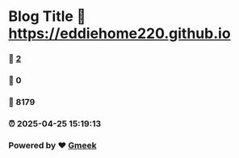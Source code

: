 # Blog Title :link: https://eddiehome220.github.io 
### :page_facing_up: [2](https://eddiehome220.github.io/tag.html) 
### :speech_balloon: 0 
### :hibiscus: 8179 
### :alarm_clock: 2025-04-25 15:19:13 
### Powered by :heart: [Gmeek](https://github.com/Meekdai/Gmeek)
